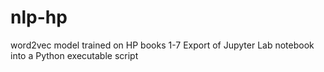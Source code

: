 # nlp-hp

word2vec model trained on HP books 1-7
Export of Jupyter Lab notebook into a Python executable script
